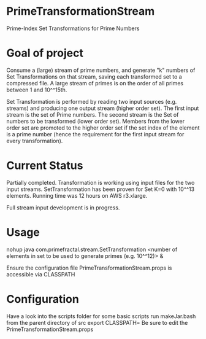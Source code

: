 # PrimeTransformationStream
Prime-Index Set Transformations for Prime Numbers

# Goal of project
Consume a (large) stream of prime numbers, and generate "k" numbers of Set Transformations on that stream, saving each transformed set to a compressed file. A large stream of primes is on the order of all primes between 1 and 10^^15th.

Set Transformation is performed by reading two input sources (e.g. streams) and producing one output stream (higher order set).  The first input stream is the set of Prime numbers.  The second stream is the Set of numbers to be transformed (lower order set).  Members from the lower order set are promoted to the higher order set if the set index of the element is a prime number (hence the requirement for the first input stream for every transformation).

# Current Status
Partially completed.  Transformation is working using input files for the two input streams. SetTransformation has been proven for Set K=0 with 10^^13 elements.  Running time was 12 hours on AWS r3.xlarge.

Full stream input development is in progress.

# Usage
nohup java com.primefractal.stream.SetTransformation <number of elements in set to be used to generate primes (e.g. 10^^12)> &

Ensure the configuration file PrimeTransformationStream.props is accessible via CLASSPATH

# Configuration
Have a look into the scripts folder for some basic scripts 
run makeJar.bash from the parent directory of src
export CLASSPATH=<path to jar file>
Be sure to edit the PrimeTransformationStream.props
